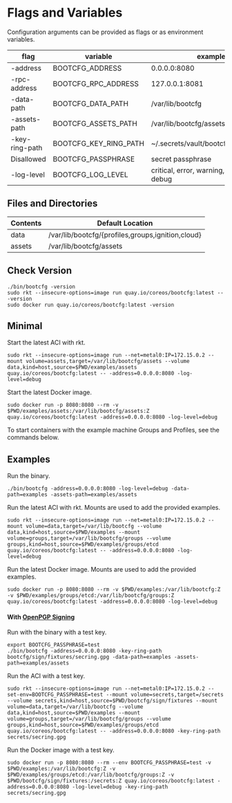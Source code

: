 
# Flags and Variables

Configuration arguments can be provided as flags or as environment variables.

| flag | variable | example |
|------|----------|---------|
| -address | BOOTCFG_ADDRESS | 0.0.0.0:8080 |
| -rpc-address | BOOTCFG_RPC_ADDRESS | 127.0.0.1:8081
| -data-path | BOOTCFG_DATA_PATH | /var/lib/bootcfg |
| -assets-path | BOOTCFG_ASSETS_PATH | /var/lib/bootcfg/assets |
| -key-ring-path | BOOTCFG_KEY_RING_PATH | ~/.secrets/vault/bootcfg/secring.gpg |
| Disallowed | BOOTCFG_PASSPHRASE | secret passphrase |
| -log-level | BOOTCFG_LOG_LEVEL | critical, error, warning, notice, info, debug |

## Files and Directories

| Contents  | Default Location  |
|-----------|-------------------|
| data      | /var/lib/bootcfg/{profiles,groups,ignition,cloud} |
| assets    | /var/lib/bootcfg/assets |

## Check Version

    ./bin/bootcfg -version
    sudo rkt --insecure-options=image run quay.io/coreos/bootcfg:latest -- -version
    sudo docker run quay.io/coreos/bootcfg:latest -version

## Minimal

Start the latest ACI with rkt.

    sudo rkt --insecure-options=image run --net=metal0:IP=172.15.0.2 --mount volume=assets,target=/var/lib/bootcfg/assets --volume data,kind=host,source=$PWD/examples/assets quay.io/coreos/bootcfg:latest -- -address=0.0.0.0:8080 -log-level=debug

Start the latest Docker image.

    sudo docker run -p 8080:8080 --rm -v $PWD/examples/assets:/var/lib/bootcfg/assets:Z quay.io/coreos/bootcfg:latest -address=0.0.0.0:8080 -log-level=debug

To start containers with the example machine Groups and Profiles, see the commands below.

## Examples

Run the binary.

    ./bin/bootcfg -address=0.0.0.0:8080 -log-level=debug -data-path=examples -assets-path=examples/assets

Run the latest ACI with rkt. Mounts are used to add the provided examples.

    sudo rkt --insecure-options=image run --net=metal0:IP=172.15.0.2 --mount volume=data,target=/var/lib/bootcfg --volume data,kind=host,source=$PWD/examples --mount volume=groups,target=/var/lib/bootcfg/groups --volume groups,kind=host,source=$PWD/examples/groups/etcd quay.io/coreos/bootcfg:latest -- -address=0.0.0.0:8080 -log-level=debug

Run the latest Docker image. Mounts are used to add the provided examples.

    sudo docker run -p 8080:8080 --rm -v $PWD/examples:/var/lib/bootcfg:Z -v $PWD/examples/groups/etcd:/var/lib/bootcfg/groups:Z quay.io/coreos/bootcfg:latest -address=0.0.0.0:8080 -log-level=debug

#### With [OpenPGP Signing](openpgp.md)

Run with the binary with a test key.

    export BOOTCFG_PASSPHRASE=test
    ./bin/bootcfg -address=0.0.0.0:8080 -key-ring-path bootcfg/sign/fixtures/secring.gpg -data-path=examples -assets-path=examples/assets

Run the ACI with a test key.

    sudo rkt --insecure-options=image run --net=metal0:IP=172.15.0.2 --set-env=BOOTCFG_PASSPHRASE=test --mount volume=secrets,target=/secrets --volume secrets,kind=host,source=$PWD/bootcfg/sign/fixtures --mount volume=data,target=/var/lib/bootcfg --volume data,kind=host,source=$PWD/examples --mount volume=groups,target=/var/lib/bootcfg/groups --volume groups,kind=host,source=$PWD/examples/groups/etcd quay.io/coreos/bootcfg:latest -- -address=0.0.0.0:8080 -key-ring-path secrets/secring.gpg

Run the Docker image with a test key.

    sudo docker run -p 8080:8080 --rm --env BOOTCFG_PASSPHRASE=test -v $PWD/examples:/var/lib/bootcfg:Z -v $PWD/examples/groups/etcd:/var/lib/bootcfg/groups:Z -v $PWD/bootcfg/sign/fixtures:/secrets:Z quay.io/coreos/bootcfg:latest -address=0.0.0.0:8080 -log-level=debug -key-ring-path secrets/secring.gpg
